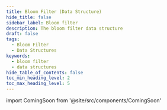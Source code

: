 ```yaml
---
title: Bloom Filter (Data Structure)
hide_title: false
sidebar_label: Bloom filter
description: The bloom filter data structure
draft: false
tags: 
  - Bloom Filter
  - Data Structures
keywords: 
  - bloom filter
  - data structures
hide_table_of_contents: false
toc_min_heading_level: 2
toc_max_heading_level: 5
---
```


import ComingSoon from '@site/src/components/ComingSoon'

<ComingSoon />
